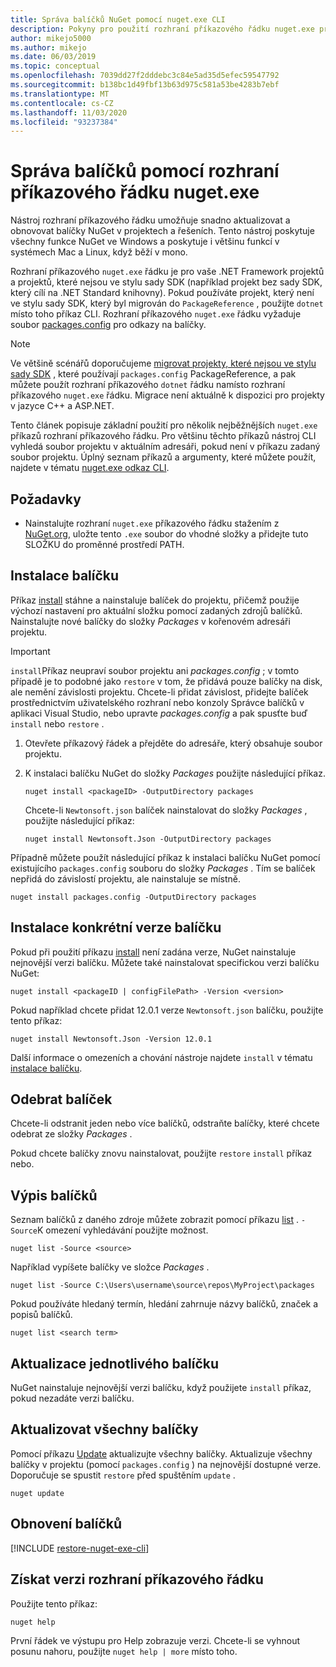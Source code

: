 ```yaml
---
title: Správa balíčků NuGet pomocí nuget.exe CLI
description: Pokyny pro použití rozhraní příkazového řádku nuget.exe pro práci s balíčky NuGet.
author: mikejo5000
ms.author: mikejo
ms.date: 06/03/2019
ms.topic: conceptual
ms.openlocfilehash: 7039dd27f2dddebc3c84e5ad35d5efec59547792
ms.sourcegitcommit: b138bc1d49fbf13b63d975c581a53be4283b7ebf
ms.translationtype: MT
ms.contentlocale: cs-CZ
ms.lasthandoff: 11/03/2020
ms.locfileid: "93237384"
---
```

# <a name="manage-packages-using-the-nugetexe-cli"></a>Správa balíčků pomocí rozhraní příkazového řádku nuget.exe

Nástroj rozhraní příkazového řádku umožňuje snadno aktualizovat a obnovovat balíčky NuGet v projektech a řešeních. Tento nástroj poskytuje všechny funkce NuGet ve Windows a poskytuje i většinu funkcí v systémech Mac a Linux, když běží v mono.

Rozhraní příkazového `nuget.exe` řádku je pro vaše .NET Framework projektů a projektů, které nejsou ve stylu sady SDK (například projekt bez sady SDK, který cílí na .NET Standard knihovny). Pokud používáte projekt, který není ve stylu sady SDK, který byl migrován do `PackageReference` , použijte `dotnet` místo toho příkaz CLI. Rozhraní příkazového `nuget.exe` řádku vyžaduje soubor [packages.config](../reference/packages-config.md) pro odkazy na balíčky.

> [!NOTE]
> Ve většině scénářů doporučujeme [migrovat projekty, které nejsou ve stylu sady SDK](../consume-packages/migrate-packages-config-to-package-reference.md) , které používají `packages.config` PackageReference, a pak můžete použít rozhraní příkazového `dotnet` řádku namísto rozhraní příkazového `nuget.exe` řádku. Migrace není aktuálně k dispozici pro projekty v jazyce C++ a ASP.NET.

Tento článek popisuje základní použití pro několik nejběžnějších `nuget.exe` příkazů rozhraní příkazového řádku. Pro většinu těchto příkazů nástroj CLI vyhledá soubor projektu v aktuálním adresáři, pokud není v příkazu zadaný soubor projektu. Úplný seznam příkazů a argumenty, které můžete použít, najdete v tématu [nuget.exe odkaz CLI](../reference/nuget-exe-cli-reference.md).

## <a name="prerequisites"></a>Požadavky

- Nainstalujte rozhraní `nuget.exe` příkazového řádku stažením z [NuGet.org](https://dist.nuget.org/win-x86-commandline/latest/nuget.exe), uložte tento `.exe` soubor do vhodné složky a přidejte tuto SLOŽKU do proměnné prostředí PATH.

## <a name="install-a-package"></a>Instalace balíčku

Příkaz [install](../reference/cli-reference/cli-ref-install.md) stáhne a nainstaluje balíček do projektu, přičemž použije výchozí nastavení pro aktuální složku pomocí zadaných zdrojů balíčků. Nainstalujte nové balíčky do složky *Packages* v kořenovém adresáři projektu.

> [!IMPORTANT]
> `install`Příkaz neupraví soubor projektu ani *packages.config* ; v tomto případě je to podobné jako `restore` v tom, že přidává pouze balíčky na disk, ale nemění závislosti projektu. Chcete-li přidat závislost, přidejte balíček prostřednictvím uživatelského rozhraní nebo konzoly Správce balíčků v aplikaci Visual Studio, nebo upravte *packages.config* a pak spusťte buď `install` nebo `restore` .

1. Otevřete příkazový řádek a přejděte do adresáře, který obsahuje soubor projektu.

2. K instalaci balíčku NuGet do složky *Packages* použijte následující příkaz.

    ```cli
    nuget install <packageID> -OutputDirectory packages
    ```

    Chcete-li `Newtonsoft.json` balíček nainstalovat do složky *Packages* , použijte následující příkaz:

    ```cli
    nuget install Newtonsoft.Json -OutputDirectory packages
    ```

Případně můžete použít následující příkaz k instalaci balíčku NuGet pomocí existujícího `packages.config` souboru do složky *Packages* . Tím se balíček nepřidá do závislostí projektu, ale nainstaluje se místně.

```cli
nuget install packages.config -OutputDirectory packages
```

## <a name="install-a-specific-version-of-a-package"></a>Instalace konkrétní verze balíčku

Pokud při použití příkazu [install](../reference/cli-reference/cli-ref-install.md) není zadána verze, NuGet nainstaluje nejnovější verzi balíčku. Můžete také nainstalovat specifickou verzi balíčku NuGet:

```cli
nuget install <packageID | configFilePath> -Version <version>
```

Pokud například chcete přidat 12.0.1 verze `Newtonsoft.json` balíčku, použijte tento příkaz:

```cli
nuget install Newtonsoft.Json -Version 12.0.1
```

Další informace o omezeních a chování nástroje najdete `install` v tématu [instalace balíčku](#install-a-package).

## <a name="remove-a-package"></a>Odebrat balíček

Chcete-li odstranit jeden nebo více balíčků, odstraňte balíčky, které chcete odebrat ze složky *Packages* .

Pokud chcete balíčky znovu nainstalovat, použijte `restore` `install` příkaz nebo.

## <a name="list-packages"></a>Výpis balíčků

Seznam balíčků z daného zdroje můžete zobrazit pomocí příkazu [list](../reference/cli-reference/cli-ref-list.md) . `-Source`K omezení vyhledávání použijte možnost.

```cli
nuget list -Source <source>
```

Například vypíšete balíčky ve složce *Packages* .

```cli
nuget list -Source C:\Users\username\source\repos\MyProject\packages
```

Pokud používáte hledaný termín, hledání zahrnuje názvy balíčků, značek a popisů balíčků.

```cli
nuget list <search term>
```

## <a name="update-an-individual-package"></a>Aktualizace jednotlivého balíčku

NuGet nainstaluje nejnovější verzi balíčku, když použijete `install` příkaz, pokud nezadáte verzi balíčku.

## <a name="update-all-packages"></a>Aktualizovat všechny balíčky

Pomocí příkazu [Update](../reference/cli-reference/cli-ref-update.md) aktualizujte všechny balíčky. Aktualizuje všechny balíčky v projektu (pomocí `packages.config` ) na nejnovější dostupné verze. Doporučuje se spustit `restore` před spuštěním `update` .

```cli
nuget update
```

## <a name="restore-packages"></a>Obnovení balíčků

[!INCLUDE [restore-nuget-exe-cli](includes/restore-nuget-exe-cli.md)]

## <a name="get-the-cli-version"></a>Získat verzi rozhraní příkazového řádku

Použijte tento příkaz:

```cli
nuget help
```

První řádek ve výstupu pro Help zobrazuje verzi. Chcete-li se vyhnout posunu nahoru, použijte `nuget help | more` místo toho.